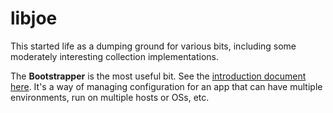 libjoe
======

This started life as a dumping ground for various bits, including some moderately interesting collection implementations.

The **Bootstrapper** is the most useful bit. See the [introduction document here](https://github.com/joekearney/libjoe/blob/master/libjoe-bootstrapper/doc/bootstrapper-intro.pdf?raw=true). It's a way of managing configuration for an app that can have multiple environments, run on multiple hosts or OSs, etc.

